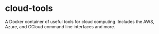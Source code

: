 # cloud-tools
A Docker container of useful tools for cloud computing. Includes the AWS, Azure, and GCloud command line interfaces and more.
